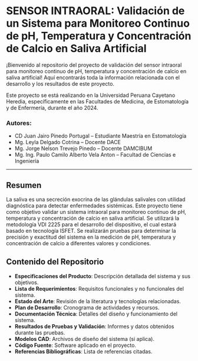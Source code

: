 # SENSOR INTRAORAL: Validación de un Sistema para Monitoreo Continuo de pH, Temperatura y Concentración de Calcio en Saliva Artificial

¡Bienvenido al repositorio del proyecto de validación del sensor intraoral para monitoreo continuo de pH, temperatura y concentración de calcio en saliva artificial! Aquí encontrarás toda la información relacionada con el desarrollo y los resultados de este proyecto.

Este proyecto se está realizando en la Universidad Peruana Cayetano Heredia, específicamente en las Facultades de Medicina, de Estomatología y de Enfermería, durante el año 2024.

### Autores:
- CD Juan Jairo Pinedo Portugal – Estudiante Maestría en Estomatología
- Mg. Leyla Delgado Cotrina – Docente DACE
- Mg. Jorge Nelson Trevejo Pinedo – Docente DAMCIBUM
- Mg. Ing. Paulo Camilo Alberto Vela Anton – Facultad de Ciencias e Ingeniería

---

## Resumen
La saliva es una secreción exocrina de las glándulas salivales con utilidad diagnóstica para detectar enfermedades sistémicas. Este proyecto tiene como objetivo validar un sistema intraoral para monitoreo continuo de pH, temperatura y concentración de calcio en saliva artificial. Se utilizará la metodología VDI 2225 para el desarrollo del dispositivo, el cual estará basado en tecnología ISFET. Se realizarán pruebas para determinar la precisión y exactitud del sistema en la medición de pH, temperatura y concentración de calcio a diferentes valores y condiciones.

## Contenido del Repositorio
- **Especificaciones del Producto**: Descripción detallada del sistema y sus objetivos.
- **Lista de Requerimientos**: Requisitos funcionales y no funcionales del sistema.
- **Estado del Arte**: Revisión de la literatura y tecnologías relacionadas.
- **Plan de Desarrollo**: Cronograma de actividades y recursos.
- **Documentación Técnica**: Detalles del diseño y funcionamiento del sistema.
- **Resultados de Pruebas y Validación**: Informes y datos obtenidos durante las pruebas.
- **Modelos CAD**: Archivos de diseño del sistema (si aplica).
- **Código Fuente**: Software aplicado en el proyecto.
- **Referencias Bibliográficas**: Lista de referencias citadas.
